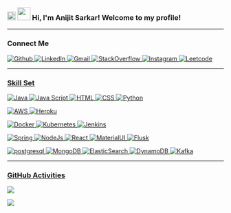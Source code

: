 <h3>
  <img src="https://media.giphy.com/media/hvRJCLFzcasrR4ia7z/giphy.gif" height="20px"/>
  <img src="https://emojis.slackmojis.com/emojis/images/1531849430/4246/blob-sunglasses.gif?1531849430" width="30"/>
   	Hi, I'm Anijit Sarkar! Welcome to my profile!
  <!-- <img src = "https://img.shields.io/badge/%F0%9F%99%8F-Namaste-success?style=flat-square" height="30px" /> 
  <img src = "https://img.shields.io/badge/%F0%9F%91%8B-Hello%20World-orange?style=flat-square" height="30px" /> -->
</h3>
<hr/>
<h3>Connect Me</h3>
<p>
      <a href="https://github.com/anij" target="_blank"><img alt="Github" src="https://img.shields.io/badge/GitHub-%2312100E.svg?&style=for-the-badge&logo=Github&logoColor=white" /> 
      <a href="https://www.linkedin.com/in/anijitsarkar" target="_blank"><img alt="LinkedIn" src="https://img.shields.io/badge/linkedin-%230077B5.svg?&style=for-the-badge&logo=linkedin&logoColor=white" /> 
      <a href="mailto:anijitsarkar@gmail.com" target="_blank"><img alt="Gmail" src="https://img.shields.io/badge/Gmail-D14836?style=for-the-badge&logo=gmail&logoColor=white" />
      <a href="https://stackoverflow.com/users/1599933/anij" target="_blank"><img alt="StackOverflow" src="https://img.shields.io/badge/Stack_Overflow-FE7A16?style=for-the-badge&logo=stack-overflow&logoColor=white" /> 
        <a href="https://www.instagram.com/anijitsarkar" target="_blank"><img alt="Instagram" src="https://img.shields.io/badge/Instagram-E4405F?style=for-the-badge&logo=instagram&logoColor=white" />
      <a href="https://leetcode.com/jughead_jr" target="_blank"><img alt="Leetcode" src="https://img.shields.io/badge/-LeetCode-FFA116?style=for-the-badge&logo=LeetCode&logoColor=black" />
</p>
<hr/>
<h3>Skill Set</h3>
<p>
	<img alt="Java" src="https://img.shields.io/badge/Java-ED8B00?style=for-the-badge&logo=java&logoColor=white" />
	<img alt="Java Script" src="https://img.shields.io/badge/JavaScript-323330?style=for-the-badge&logo=javascript&logoColor=F7DF1E" />
	<img alt="HTML" src="https://img.shields.io/badge/HTML5-E34F26?style=for-the-badge&logo=html5&logoColor=white" />
	<img alt="CSS" src="https://img.shields.io/badge/CSS3-1572B6?style=for-the-badge&logo=css3&logoColor=white" />
	<img alt="Python" src="https://img.shields.io/badge/Python-3776AB?style=for-the-badge&logo=python&logoColor=white" />
</p>
<p>
	<img alt="AWS" src="https://img.shields.io/badge/Amazon_AWS-232F3E?style=for-the-badge&logo=amazon-aws&logoColor=white" />
	<img alt="Heroku" src="https://img.shields.io/badge/Heroku-430098?style=for-the-badge&logo=heroku&logoColor=white" />
</p>
<p>
	<img alt="Docker" src="https://img.shields.io/badge/Docker-2CA5E0?style=for-the-badge&logo=docker&logoColor=white" />
	<img alt="Kubernetes" src="https://img.shields.io/badge/kubernetes-326ce5.svg?&style=for-the-badge&logo=kubernetes&logoColor=white" />
	<img alt="Jenkins" src="https://img.shields.io/badge/Jenkins-D24939?style=for-the-badge&logo=Jenkins&logoColor=white" />	
</p>
<p>
    <img alt="Spring" src="https://img.shields.io/badge/Spring-6DB33F?style=for-the-badge&logo=spring&logoColor=white" />
	<img alt="NodeJs" src="https://img.shields.io/badge/Node.js-339933?style=for-the-badge&logo=nodedotjs&logoColor=white" />
	<img alt="React" src="https://img.shields.io/badge/React-20232A?style=for-the-badge&logo=react&logoColor=61DAFB" />
	<img alt="MaterialUI" src="https://img.shields.io/badge/Material--UI-0081CB?style=for-the-badge&logo=material-ui&logoColor=white" />
	<img alt="Flusk" src="https://img.shields.io/badge/Flask-000000?style=for-the-badge&logo=flask&logoColor=white" />
</p>
<p>
	<img alt="postgresql" src="https://img.shields.io/badge/PostgreSQL-316192?style=for-the-badge&logo=postgresql&logoColor=white" />
	<img alt="MongoDB" src="https://img.shields.io/badge/MongoDB-4EA94B?style=for-the-badge&logo=mongodb&logoColor=white" />
	<img alt="ElasticSearch" src="https://img.shields.io/badge/Elastic_Search-005571?style=for-the-badge&logo=elasticsearch&logoColor=white" />
	<img alt="DynamoDB" src="https://img.shields.io/badge/Amazon%20DynamoDB-4053D6?style=for-the-badge&logo=Amazon%20DynamoDB&logoColor=white" />
	<img alt="Kafka" src="https://img.shields.io/badge/Apache_Kafka-231F20?style=for-the-badge&logo=apache-kafka&logoColor=white" />
</p>
<hr/>
<h3>GitHub Activities</h3>
<p>
<a href="https://github.com/anuraghazra/github-readme-stats">
  <!-- Change the `github-readme-stats.anuraghazra1.vercel.app` to `github-readme-stats.vercel.app`  -->
  <img align="center" src="https://github-readme-stats.vercel.app/api?username=anij&count_private=true&theme=onedark" />
</a>   
</p>
<p>
<a href="https://github.com/ryo-ma/github-profile-trophy">
  <!-- Change the `github-readme-stats.anuraghazra1.vercel.app` to `github-readme-stats.vercel.app`  -->
  <img align="center" src="https://github-profile-trophy.vercel.app/?username=anij&theme=onedark" />
</a> 
</p>
